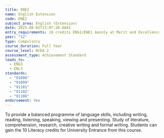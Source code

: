```yaml
---
title: ENE2
name: English Extension
code: ENE2
subject_area: English (Extension)
date: 2025-08-02T23:07:20.684Z
entry_requirements: 18 credits ENG1/ENE1 mainly at Merit and Excellence and teacher recommendation.
year: "12"
type: Compulsory
course_duration: Full Year
course_level: NCEA 2
assessment_type: Achievement Standard
leads_to:
  - ENG3
  - ENL3
standards:
  - "91098"
  - "91099"
  - "91101"
  - "91102"
  - "91106"
endorsement: Yes
---
```

To provide a balanced programme of language skills, including writing, reading, listening, speaking, viewing and presenting. Study of literature, comprehension, research, creative writing and formal writing. Students can gain the 10 Literacy credits for University Entrance from this course.
